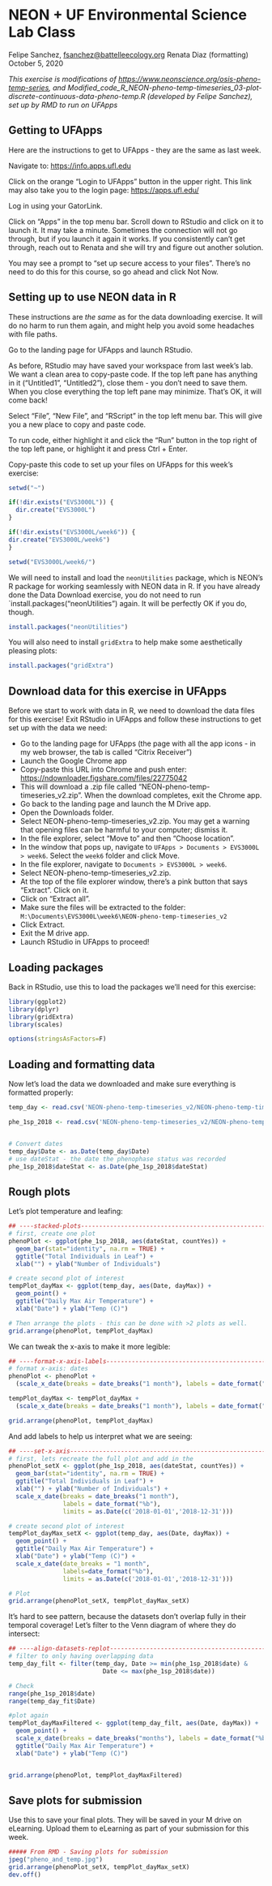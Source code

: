 NEON + UF Environmental Science Lab Class
================
Felipe Sanchez, <fsanchez@battelleecology.org> Renata Diaz (formatting)
October 5, 2020

*This exercise is modifications of
<https://www.neonscience.org/osis-pheno-temp-series>, and
Modified\_code\_R\_NEON-pheno-temp-timeseries\_03-plot-discrete-continuous-data-pheno-temp.R
(developed by Felipe Sanchez), set up by RMD to run on UFApps*

## Getting to UFApps

Here are the instructions to get to UFApps - they are the same as last
week.

Navigate to: <https://info.apps.ufl.edu>

Click on the orange “Login to UFApps” button in the upper right. This
link may also take you to the login page: <https://apps.ufl.edu/>

Log in using your GatorLink.

Click on “Apps” in the top menu bar. Scroll down to RStudio and click on
it to launch it. It may take a minute. Sometimes the connection will not
go through, but if you launch it again it works. If you consistently
can’t get through, reach out to Renata and she will try and figure out
another solution.

You may see a prompt to “set up secure access to your files”. There’s no
need to do this for this course, so go ahead and click Not Now.

## Setting up to use NEON data in R

These instructions are *the same* as for the data downloading exercise.
It will do no harm to run them again, and might help you avoid some
headaches with file paths.

Go to the landing page for UFApps and launch RStudio.

As before, RStudio may have saved your workspace from last week’s lab.
We want a clean area to copy-paste code. If the top left pane has
anything in it (“Untitled1”, “Untitled2”), close them - you don’t need
to save them. When you close everything the top left pane may minimize.
That’s OK, it will come back\!

Select “File”, “New File”, and “RScript” in the top left menu bar. This
will give you a new place to copy and paste code.

To run code, either highlight it and click the “Run” button in the top
right of the top left pane, or highlight it and press Ctrl + Enter.

Copy-paste this code to set up your files on UFApps for this week’s
exercise:

``` r
setwd("~")

if(!dir.exists("EVS3000L")) {
  dir.create("EVS3000L")
}

if(!dir.exists("EVS3000L/week6")) {
dir.create("EVS3000L/week6")
}

setwd("EVS3000L/week6/")
```

We will need to install and load the `neonUtilities` package, which is
NEON’s R package for working seamlessly with NEON data in R. If you have
already done the Data Download exercise, you do not need to run
\`install.packages(“neonUtilities”) again. It will be perfectly OK if
you do, though.

``` r
install.packages("neonUtilities")
```

You will also need to install `gridExtra` to help make some
aesthetically pleasing plots:

``` r
install.packages("gridExtra")
```

## Download data for this exercise in UFApps

Before we start to work with data in R, we need to download the data
files for this exercise\! Exit RStudio in UFApps and follow these
instructions to get set up with the data we need:

  - Go to the landing page for UFApps (the page with all the app icons -
    in my web browser, the tab is called “Citrix Receiver”)
  - Launch the Google Chrome app
  - Copy-paste this URL into Chrome and push enter:
    <https://ndownloader.figshare.com/files/22775042>
  - This will download a .zip file called
    “NEON-pheno-temp-timeseries\_v2.zip”. When the download completes,
    exit the Chrome app.
  - Go back to the landing page and launch the M Drive app.
  - Open the Downloads folder.
  - Select NEON-pheno-temp-timeseries\_v2.zip. You may get a warning
    that opening files can be harmful to your computer; dismiss it.
  - In the file explorer, select “Move to” and then “Choose location”.
  - In the window that pops up, navigate to `UFApps > Documents >
    EVS3000L > week6`. Select the `week6` folder and click Move.
  - In the file explorer, navigate to `Documents > EVS3000L > week6`.
  - Select NEON-pheno-temp-timeseries\_v2.zip.
  - At the top of the file explorer window, there’s a pink button that
    says “Extract”. Click on it.
  - Click on “Extract all”.
  - Make sure the files will be extracted to the folder:
    `M:\Documents\EVS3000L\week6\NEON-pheno-temp-timeseries_v2`
  - Click Extract.
  - Exit the M drive app.
  - Launch RStudio in UFApps to proceed\!

## Loading packages

Back in RStudio, use this to load the packages we’ll need for this
exercise:

``` r
library(ggplot2)
library(dplyr)
library(gridExtra)
library(scales) 

options(stringsAsFactors=F)
```

## Loading and formatting data

Now let’s load the data we downloaded and make sure everything is
formatted properly:

``` r
temp_day <- read.csv('NEON-pheno-temp-timeseries_v2/NEON-pheno-temp-timeseries/NEONsaat_daily_SCBI_2018.csv') # RMD modified paths

phe_1sp_2018 <- read.csv('NEON-pheno-temp-timeseries_v2/NEON-pheno-temp-timeseries/NEONpheno_LITU_Leaves_SCBI_2018.csv') # RMD modified paths


# Convert dates
temp_day$Date <- as.Date(temp_day$Date)
# use dateStat - the date the phenophase status was recorded
phe_1sp_2018$dateStat <- as.Date(phe_1sp_2018$dateStat)
```

## Rough plots

Let’s plot temperature and leafing:

``` r
## ----stacked-plots----------------------------------------------------------------------------
# first, create one plot 
phenoPlot <- ggplot(phe_1sp_2018, aes(dateStat, countYes)) +
  geom_bar(stat="identity", na.rm = TRUE) +
  ggtitle("Total Individuals in Leaf") +
  xlab("") + ylab("Number of Individuals")

# create second plot of interest
tempPlot_dayMax <- ggplot(temp_day, aes(Date, dayMax)) +
  geom_point() +
  ggtitle("Daily Max Air Temperature") +
  xlab("Date") + ylab("Temp (C)")

# Then arrange the plots - this can be done with >2 plots as well.
grid.arrange(phenoPlot, tempPlot_dayMax) 
```

We can tweak the x-axis to make it more legible:

``` r
## ----format-x-axis-labels---------------------------------------------------------------------
# format x-axis: dates
phenoPlot <- phenoPlot + 
  (scale_x_date(breaks = date_breaks("1 month"), labels = date_format("%b")))

tempPlot_dayMax <- tempPlot_dayMax +
  (scale_x_date(breaks = date_breaks("1 month"), labels = date_format("%b")))

grid.arrange(phenoPlot, tempPlot_dayMax) 
```

And add labels to help us interpret what we are seeing:

``` r
## ----set-x-axis-------------------------------------------------------------------------------
# first, lets recreate the full plot and add in the 
phenoPlot_setX <- ggplot(phe_1sp_2018, aes(dateStat, countYes)) +
  geom_bar(stat="identity", na.rm = TRUE) +
  ggtitle("Total Individuals in Leaf") +
  xlab("") + ylab("Number of Individuals") +
  scale_x_date(breaks = date_breaks("1 month"), 
               labels = date_format("%b"),
               limits = as.Date(c('2018-01-01','2018-12-31')))

# create second plot of interest
tempPlot_dayMax_setX <- ggplot(temp_day, aes(Date, dayMax)) +
  geom_point() +
  ggtitle("Daily Max Air Temperature") +
  xlab("Date") + ylab("Temp (C)") +
  scale_x_date(date_breaks = "1 month", 
               labels=date_format("%b"),
               limits = as.Date(c('2018-01-01','2018-12-31')))

# Plot
grid.arrange(phenoPlot_setX, tempPlot_dayMax_setX) 
```

It’s hard to see pattern, because the datasets don’t overlap fully in
their temporal coverage\! Let’s filter to the Venn diagram of where they
do intersect:

``` r
## ----align-datasets-replot--------------------------------------------------------------------
# filter to only having overlapping data
temp_day_filt <- filter(temp_day, Date >= min(phe_1sp_2018$date) & 
                          Date <= max(phe_1sp_2018$date))

# Check 
range(phe_1sp_2018$date)
range(temp_day_fit$Date)

#plot again
tempPlot_dayMaxFiltered <- ggplot(temp_day_filt, aes(Date, dayMax)) +
  geom_point() +
  scale_x_date(breaks = date_breaks("months"), labels = date_format("%b")) +
  ggtitle("Daily Max Air Temperature") +
  xlab("Date") + ylab("Temp (C)")


grid.arrange(phenoPlot, tempPlot_dayMaxFiltered)
```

## Save plots for submission

Use this to save your final plots. They will be saved in your M drive on
eLearning. Upload them to eLearning as part of your submission for this
week.

``` r
##### From RMD - Saving plots for submission
jpeg("pheno_and_temp.jpg")
grid.arrange(phenoPlot_setX, tempPlot_dayMax_setX) 
dev.off()
```
